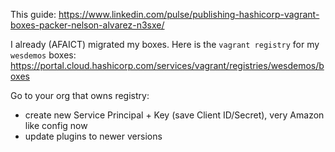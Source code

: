 This guide:
https://www.linkedin.com/pulse/publishing-hashicorp-vagrant-boxes-packer-nelson-alvarez-n3sxe/

I already (AFAICT) migrated my boxes. Here is the `vagrant registry` for my `wesdemos` boxes:
https://portal.cloud.hashicorp.com/services/vagrant/registries/wesdemos/boxes

Go to your org that owns registry:
- create new Service Principal + Key (save Client ID/Secret), very Amazon like config now
- update plugins to newer versions

